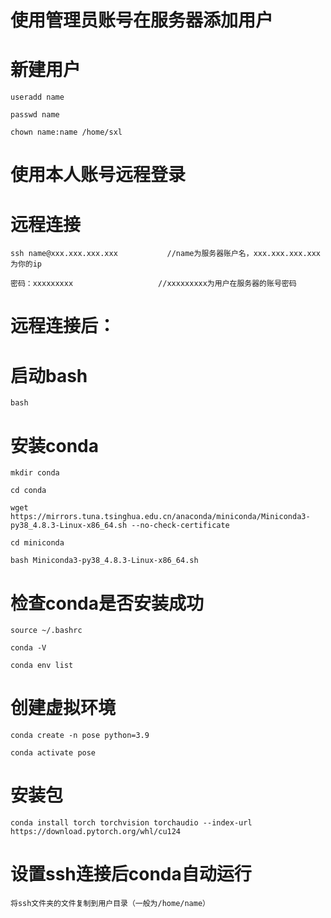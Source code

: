 
# 使用管理员账号在服务器添加用户
# 新建用户 
    useradd name
  
    passwd name
  
    chown name:name /home/sxl

# 使用本人账号远程登录
# 远程连接
    ssh name@xxx.xxx.xxx.xxx           //name为服务器账户名，xxx.xxx.xxx.xxx为你的ip
  
    密码：xxxxxxxxx                   //xxxxxxxxx为用户在服务器的账号密码
  
# 远程连接后：
# 启动bash
    bash
# 安装conda
    mkdir conda
    
    cd conda
    
    wget https://mirrors.tuna.tsinghua.edu.cn/anaconda/miniconda/Miniconda3-py38_4.8.3-Linux-x86_64.sh --no-check-certificate
    
    cd miniconda
    
    bash Miniconda3-py38_4.8.3-Linux-x86_64.sh
# 检查conda是否安装成功
    source ~/.bashrc
    
    conda -V
    
    conda env list
# 创建虚拟环境
    conda create -n pose python=3.9
    
    conda activate pose
# 安装包
    conda install torch torchvision torchaudio --index-url https://download.pytorch.org/whl/cu124
  
# 设置ssh连接后conda自动运行
    将ssh文件夹的文件复制到用户目录（一般为/home/name）
